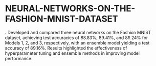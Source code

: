 # NEURAL-NETWORKS-ON-THE-FASHION-MNIST-DATASET
. Developed and compared three neural networks on the Fashion MNIST dataset, achieving test accuracies of 88.83%, 89.41%, and 89.24% for Models 1, 2, and 3, respectively, with an ensemble model yielding a test accuracy of 89.16%. Results highlighted the effectiveness of hyperparameter tuning and ensemble methods in improving model performance.
